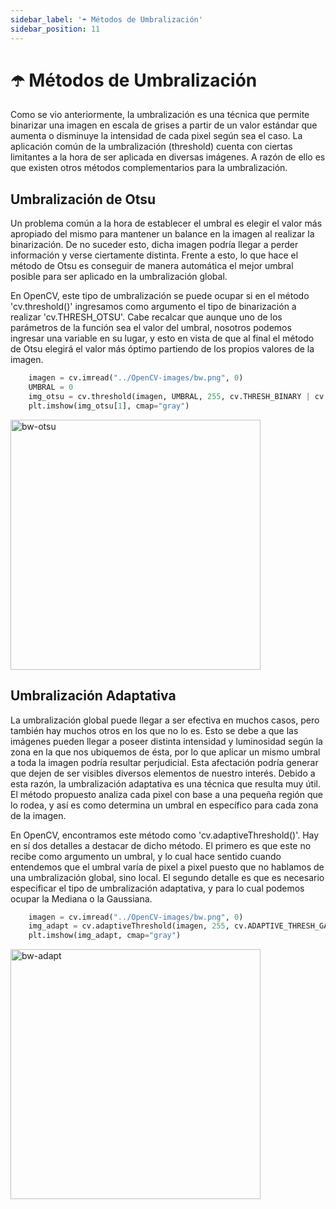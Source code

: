 ```yaml
---
sidebar_label: '☂️ Métodos de Umbralización'
sidebar_position: 11
---
```


# ☂️ Métodos de Umbralización

Como se vio anteriormente, la umbralización es una técnica que permite binarizar una imagen en escala de grises a partir de un valor estándar que aumenta o disminuye la intensidad de cada pixel según sea el caso. La aplicación común de la umbralización (threshold) cuenta con ciertas limitantes a la hora de ser aplicada en diversas imágenes. A razón de ello es que existen otros métodos complementarios para la umbralización.

## Umbralización de Otsu

Un problema común a la hora de establecer el umbral es elegir el valor más apropiado del mismo para mantener un balance en la imagen al realizar la binarización. De no suceder esto, dicha imagen podría llegar a perder información y verse ciertamente distinta. Frente a esto, lo que hace el método de Otsu es conseguir de manera automática el mejor umbral posible para ser aplicado en la umbralización global.

En OpenCV, este tipo de umbralización se puede ocupar si en el método 'cv.threshold()' ingresamos como argumento el tipo de binarización a realizar 'cv.THRESH_OTSU'. Cabe recalcar que aunque uno de los parámetros de la función sea el valor del umbral, nosotros podemos ingresar una variable en su lugar, y esto en vista de que al final el método de Otsu elegirá el valor más óptimo partiendo de los propios valores de la imagen.

```python title="Ejemplo"
    imagen = cv.imread("../OpenCV-images/bw.png", 0)
    UMBRAL = 0
    img_otsu = cv.threshold(imagen, UMBRAL, 255, cv.THRESH_BINARY | cv.THRESH_OTSU)
    plt.imshow(img_otsu[1], cmap="gray")
```

<img src="/img/procesamiento-de-imagenes/imagenes/metodos-umbralizacion/bw-otsu.png" alt="bw-otsu" width="400"/>

## Umbralización Adaptativa

La umbralización global puede llegar a ser efectiva en muchos casos, pero también hay muchos otros en los que no lo es. Esto se debe a que las imágenes pueden llegar a poseer distinta intensidad y luminosidad según la zona en la que nos ubiquemos de ésta, por lo que aplicar un mismo umbral a toda la imagen podría resultar perjudicial. Esta afectación podría generar que dejen de ser visibles diversos elementos de nuestro interés. Debido a esta razón, la umbralización adaptativa es una técnica que resulta muy útil. El método propuesto analiza cada pixel con base a una pequeña región que lo rodea, y así es como determina un umbral en específico para cada zona de la imagen.

En OpenCV, encontramos este método como 'cv.adaptiveThreshold()'. Hay en sí dos detalles a destacar de dicho método. El primero es que este no recibe como argumento un umbral, y lo cual hace sentido cuando entendemos que el umbral varía de pixel a pixel puesto que no hablamos de una umbralización global, sino local. El segundo detalle es que es necesario especificar el tipo de umbralización adaptativa, y para lo cual podemos ocupar la Mediana o la Gaussiana.

```python title="Ejemplo"
    imagen = cv.imread("../OpenCV-images/bw.png", 0)
    img_adapt = cv.adaptiveThreshold(imagen, 255, cv.ADAPTIVE_THRESH_GAUSSIAN_C, cv.THRESH_BINARY, 11, 5)
    plt.imshow(img_adapt, cmap="gray")
```

<img src="/img/procesamiento-de-imagenes/imagenes/metodos-umbralizacion/bw-adapt.png" alt="bw-adapt" width="400"/>
